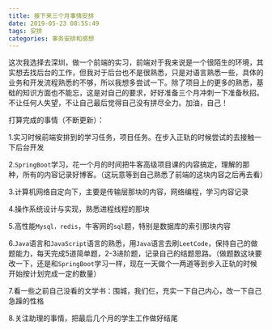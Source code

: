 ```yaml
---
title: 接下来三个月事情安排
date: 2019-05-23 08:55:49
tags: 安排
categories: 事务安排和感想
---
```


这次我选择去深圳，做一个前端的实习，前端对于我来说是一个很陌生的环境，其实想去找后台的工作，但我对于后台也不是很熟悉，只是对语言熟悉一些，具体的业务和开发流程熟悉的不够，所以我想多尝试一下。除了项目上的更多的熟悉，基础的知识方面也不能忘，这是对自己的要求，好好准备三个月冲刺一下准备秋招。不让任何人失望，不让自己最后觉得自己没有拼尽全力。加油，自己！

打算完成的事情（不断更新）：

1.实习时候前端安排到的学习任务，项目任务。在步入正轨的时候尝试的去接触一下后台开发

2.`SpringBoot`学习，花一个月的时间把牛客高级项目课的内容搞定，理解的那种，所有的内容记录好博客。（这玩意等到自己熟悉了前端的这块内容之后再去看）

3.计算机网络自定向下，主要是传输层那块的内容，网络编程，学习内容记录

4.操作系统设计与实现，熟悉进程线程的那块

5.高性能`Mysql，redis`，牛客网的`sql`题，特别是数据库的索引那块内容

6.`Java`语言和`JavaScript`语言的熟悉，用`Java`语言去刷`LeetCode`，保持自己的做题能力，每天完成5道简单题，2-3进阶题，记录自己的结题思路。（做题数这块要改一下，还是和`SpringBoot`学习一样，现在一天做个一两道等到步入正轨的时候开始按计划完成一定的数量）

7.看一些之前自己没看的文学书：围城，我们仨，充实一下自己内心，改一下自己急躁的性格

8.关注助理的事情，把最后几个月的学生工作做好结尾